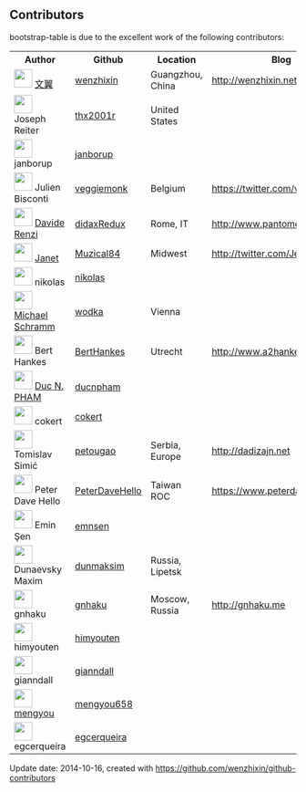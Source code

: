## Contributors

bootstrap-table is due to the excellent work of the following contributors:

<table>
<tr>
<th>Author</th>
<th>Github</th>
<th>Location</th>
<th>Blog</th>
<th>Commits</th>
</tr>

<tr>
<td><img src="https://avatars.githubusercontent.com/u/2117018?v=2" width="32" height="32"> <a href="mailto:wenzhixin2010@gmail.com">文翼</a></td>
<td><a href="https://github.com/wenzhixin">wenzhixin</a></td>
<td>Guangzhou, China</td>
<td><a href="http://wenzhixin.net.cn">http://wenzhixin.net.cn</a></td>
<td>439</td>
<tr>
<tr>
<td><img src="https://avatars.githubusercontent.com/u/8710090?v=2" width="32" height="32"> Joseph Reiter</td>
<td><a href="https://github.com/thx2001r">thx2001r</a></td>
<td>United States</td>
<td></td>
<td>3</td>
<tr>
<tr>
<td><img src="https://avatars.githubusercontent.com/u/6866443?v=2" width="32" height="32"> janborup</td>
<td><a href="https://github.com/janborup">janborup</a></td>
<td></td>
<td></td>
<td>3</td>
<tr>
<tr>
<td><img src="https://avatars.githubusercontent.com/u/5487021?v=2" width="32" height="32"> Julien Bisconti</td>
<td><a href="https://github.com/veggiemonk">veggiemonk</a></td>
<td>Belgium</td>
<td><a href="https://twitter.com/veggiemonk">https://twitter.com/veggiemonk</a></td>
<td>3</td>
<tr>
<tr>
<td><img src="https://avatars.githubusercontent.com/u/5970450?v=2" width="32" height="32"> <a href="mailto:davide.renzi@gmail.com">Davide Renzi</a></td>
<td><a href="https://github.com/didaxRedux">didaxRedux</a></td>
<td>Rome, IT</td>
<td><a href="http://www.pantomedia.it">http://www.pantomedia.it</a></td>
<td>2</td>
<tr>
<tr>
<td><img src="https://avatars.githubusercontent.com/u/775601?v=2" width="32" height="32"> <a href="mailto:muzical84@hotmail.com">Janet</a></td>
<td><a href="https://github.com/Muzical84">Muzical84</a></td>
<td>Midwest</td>
<td><a href="http://twitter.com/JesusFreak84">http://twitter.com/JesusFreak84</a></td>
<td>2</td>
<tr>
<tr>
<td><img src="https://avatars.githubusercontent.com/u/59292?v=2" width="32" height="32"> nikolas</td>
<td><a href="https://github.com/nikolas">nikolas</a></td>
<td></td>
<td></td>
<td>2</td>
<tr>
<tr>
<td><img src="https://avatars.githubusercontent.com/u/385731?v=2" width="32" height="32"> <a href="mailto:michael.schramm@gmail.com">Michael Schramm</a></td>
<td><a href="https://github.com/wodka">wodka</a></td>
<td>Vienna</td>
<td></td>
<td>2</td>
<tr>
<tr>
<td><img src="https://avatars.githubusercontent.com/u/9211672?v=2" width="32" height="32"> Bert Hankes</td>
<td><a href="https://github.com/BertHankes">BertHankes</a></td>
<td>Utrecht</td>
<td><a href="http://www.a2hankes.nl">http://www.a2hankes.nl</a></td>
<td>2</td>
<tr>
<tr>
<td><img src="https://avatars.githubusercontent.com/u/8870312?v=2" width="32" height="32"> <a href="mailto:duc.pham@enclave.vn">Duc N. PHAM</a></td>
<td><a href="https://github.com/ducnpham">ducnpham</a></td>
<td></td>
<td></td>
<td>2</td>
<tr>
<tr>
<td><img src="https://avatars.githubusercontent.com/u/1710772?v=2" width="32" height="32"> cokert</td>
<td><a href="https://github.com/cokert">cokert</a></td>
<td></td>
<td></td>
<td>2</td>
<tr>
<tr>
<td><img src="https://avatars.githubusercontent.com/u/1369261?v=2" width="32" height="32"> Tomislav Simić</td>
<td><a href="https://github.com/petougao">petougao</a></td>
<td>Serbia, Europe</td>
<td><a href="http://dadizajn.net">http://dadizajn.net</a></td>
<td>1</td>
<tr>
<tr>
<td><img src="https://avatars.githubusercontent.com/u/3691490?v=2" width="32" height="32"> Peter Dave Hello</td>
<td><a href="https://github.com/PeterDaveHello">PeterDaveHello</a></td>
<td>Taiwan ROC</td>
<td><a href="https://www.peterdavehello.org/">https://www.peterdavehello.org/</a></td>
<td>1</td>
<tr>
<tr>
<td><img src="https://avatars.githubusercontent.com/u/5148536?v=2" width="32" height="32"> Emin Şen</td>
<td><a href="https://github.com/emnsen">emnsen</a></td>
<td></td>
<td></td>
<td>1</td>
<tr>
<tr>
<td><img src="https://avatars.githubusercontent.com/u/5313150?v=2" width="32" height="32"> Dunaevsky Maxim</td>
<td><a href="https://github.com/dunmaksim">dunmaksim</a></td>
<td>Russia, Lipetsk</td>
<td></td>
<td>1</td>
<tr>
<tr>
<td><img src="https://avatars.githubusercontent.com/u/188236?v=2" width="32" height="32"> gnhaku</td>
<td><a href="https://github.com/gnhaku">gnhaku</a></td>
<td>Moscow, Russia</td>
<td><a href="http://gnhaku.me">http://gnhaku.me</a></td>
<td>1</td>
<tr>
<tr>
<td><img src="https://avatars.githubusercontent.com/u/3030334?v=2" width="32" height="32"> himyouten</td>
<td><a href="https://github.com/himyouten">himyouten</a></td>
<td></td>
<td></td>
<td>1</td>
<tr>
<tr>
<td><img src="https://avatars.githubusercontent.com/u/9149445?v=2" width="32" height="32"> gianndall</td>
<td><a href="https://github.com/gianndall">gianndall</a></td>
<td></td>
<td></td>
<td>1</td>
<tr>
<tr>
<td><img src="https://avatars.githubusercontent.com/u/1542297?v=2" width="32" height="32"> <a href="mailto:mengyou658@163.com">mengyou</a></td>
<td><a href="https://github.com/mengyou658">mengyou658</a></td>
<td></td>
<td></td>
<td>1</td>
<tr>
<tr>
<td><img src="https://avatars.githubusercontent.com/u/1701102?v=2" width="32" height="32"> egcerqueira</td>
<td><a href="https://github.com/egcerqueira">egcerqueira</a></td>
<td></td>
<td></td>
<td>1</td>
<tr>

</table>

Update date: 2014-10-16, created with https://github.com/wenzhixin/github-contributors